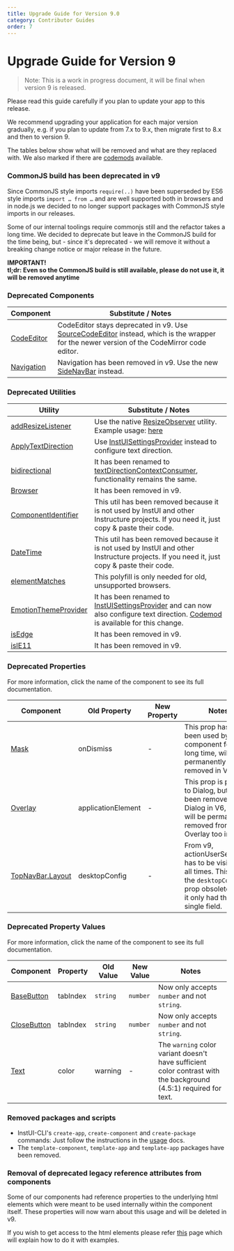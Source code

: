 ```yaml
---
title: Upgrade Guide for Version 9.0
category: Contributor Guides
order: 7
---
```


# Upgrade Guide for Version 9

> Note: This is a work in progress document, it will be final when version 9 is released.

Please read this guide carefully if you plan to update your app to this release.

We recommend upgrading your application for each major version gradually, e.g. if you plan to update from 7.x to 9.x, then migrate first to 8.x and then to version 9.

The tables below show what will be removed and what are they replaced with. We also marked if there are [codemods](#ui-codemods) available.

### CommonJS build has been deprecated in v9

Since CommonJS style imports `require(..)` have been superseded by ES6 style imports `import … from …` and are well supported both in browsers and in node.js we decided to no longer support packages with CommonJS style imports in our releases.

Some of our internal toolings require commonjs still and the refactor takes a long time. We decided to deprecate but leave in the CommonJS build for the time being, but - since it's deprecated - we will remove it without a breaking change notice or major release in the future.

**IMPORTANT!**\
**tl;dr: Even so the CommonJS build is still available, please do not use it, it will be removed anytime**

### Deprecated Components

| Component                 | Substitute / Notes                                                                                                                                              |
| ------------------------- | --------------------------------------------------------------------------------------------------------------------------------------------------------------- |
| [CodeEditor](#CodeEditor) | CodeEditor stays deprecated in v9. Use [SourceCodeEditor](#SourceCodeEditor) instead, which is the wrapper for the newer version of the CodeMirror code editor. |
| [Navigation](#Navigation) | Navigation has been removed in v9. Use the new [SideNavBar](#SideNavBar) instead.                                                                               |

### Deprecated Utilities

| Utility                                       | Substitute / Notes                                                                                                                                                        |
| --------------------------------------------- | ------------------------------------------------------------------------------------------------------------------------------------------------------------------------- |
| [addResizeListener](#addResizeListener)       | Use the native [ResizeObserver](https://developer.mozilla.org/en-US/docs/Web/API/ResizeObserver) utility. Example usage: [here](#addResizeListener)                       |
| [ApplyTextDirection](#ApplyTextDirection)     | Use [InstUISettingsProvider](#InstUISettingsProvider) instead to configure text direction.                                                                                |
| [bidirectional](#bidirectional)               | It has been renamed to [textDirectionContextConsumer](#textDirectionContextConsumer), functionality remains the same.                                                     |
| [Browser](#Browser)                           | It has been removed in v9.                                                                                                                                                |
| [ComponentIdentifier](#ComponentIdentifier)   | This util has been removed because it is not used by InstUI and other Instructure projects. If you need it, just copy & paste their code.                                 |
| [DateTime](#DateTime)                         | This util has been removed because it is not used by InstUI and other Instructure projects. If you need it, just copy & paste their code.                                 |
| [elementMatches](#elementMatches)             | This polyfill is only needed for old, unsupported browsers.                                                                                                               |
| [EmotionThemeProvider](#EmotionThemeProvider) | It has been renamed to [InstUISettingsProvider](#InstUISettingsProvider) and can now also configure text direction. [Codemod](#ui-codemods) is available for this change. |
| [isEdge](#isEdge)                             | It has been removed in v9.                                                                                                                                                |
| [isIE11](#isIE11)                             | It has been removed in v9.                                                                                                                                                |

### Deprecated Properties

For more information, click the name of the component to see its full documentation.

| Component                      | Old Property       | New Property | Notes                                                                                                                                         |
| ------------------------------ | ------------------ | ------------ | --------------------------------------------------------------------------------------------------------------------------------------------- |
| [Mask](#Mask)                  | onDismiss          | -            | This prop hasn't been used by the component for a long time, will be permanently removed in V9.                                               |
| [Overlay](#Overlay)            | applicationElement | -            | This prop is passed to Dialog, but it has been removed from Dialog in V6, so it will be permanently removed from Overlay too in V9.           |
| [TopNavBar.Layout](#TopNavBar) | desktopConfig      | -            | From v9, actionUserSeparator has to be visible at all times. This made the `desktopConfig` prop obsolete since it only had this single field. |

### Deprecated Property Values

For more information, click the name of the component to see its full documentation.

| Component                   | Property | Old Value | New Value | Notes                                                                                                             |
| --------------------------- | -------- | --------- | --------- | ----------------------------------------------------------------------------------------------------------------- |
| [BaseButton](#BaseButton)   | tabIndex | `string`  | `number`  | Now only accepts `number` and not `string`.                                                                       |
| [CloseButton](#CloseButton) | tabIndex | `string`  | `number`  | Now only accepts `number` and not `string`.                                                                       |
| [Text](#Text)               | color    | warning   | -         | The `warning` color variant doesn't have sufficient color contrast with the background (4.5:1) required for text. |

### Removed packages and scripts

- InstUI-CLI's `create-app`, `create-component` and `create-package` commands: Just follow the instructions in the [usage](#usage) docs.
- The `template-component`, `template-app` and `template-app` packages have been removed.

### Removal of deprecated legacy reference attributes from components

Some of our components had reference properties to the underlying html elements which were meant to be used internally within the component itself. These properties will now warn about this usage and will be deleted in v9.

If you wish to get access to the html elements please refer [this](https://instructure.design/#accessing-the-dom) page which will explain how to do it with examples.
